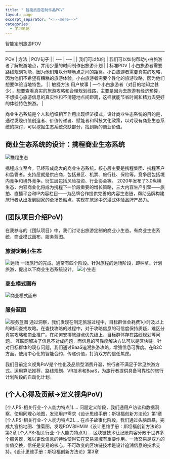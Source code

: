 ```yaml
---
title: " 智能旅游定制作品POV"
layout: page
excerpt_separator: "<!--more-->"
categories:
  - 学习笔记
---
```

> 
智能定制旅游POV

<!--more-->


---
POV
| 方法 | POV句子 |
| --- | --- |
| 我们可以如何 | 我们可以如何帮助小白旅游者了解旅游地点，并用少量的时间制作出旅游计划 |
| 标准POV |  小白旅游者需要路线规划功能，因为他们难以分辨地点之间的距离。小白旅游者需要真实的攻略，因为他们不希望有糟糕的旅游体验。小白旅游者需要个性化的旅游攻略，因为他们想要体验当地特色。 |
| 敏捷方法 用户故事 | 一个小白旅游者（对目的地知之甚少），想要查看真实的旅游攻略和合理规划线路，主要是因为去旅游有经济预算，不想操心旅游信息的真实性和不清楚地点间距离，这样就能节省时间和精力去更好的体验特色旅游。 |

商业生态系统是个人和组织相互作用出现经济模式。设计商业生态系统的目的是，通过发现价值创造者、价值传递者、赋能者和科技文化政策，以对现有商业生态系统的探讨，可以挖掘生态系统欠缺部分，找到新的商业价值。
## 商业生态系统的设计：携程商业生态系统  
![携程生态](https://gitee.com/kg2000/kg2000/raw/gh-pages/assets/images/%E6%90%BA%E7%A8%8B%E5%95%86%E4%B8%9A%E7%94%9F%E6%80%81.png)

携程成立至今，已经形成庞大的商业生态系统。核心层主要是携程集团、携程客户和监管者。支持层就是供应商，包括景区、机票、旅行社、保险等。竞争层包括境内竞争和境外竞争。衍生层包括风险投资、行业协会等。
2020年发布了3.0纵横生态，内容商业化将成为携程下一阶段重要的增长策略，三大内容生产引擎——旅拍、直播平台和IP内容栏目——为品牌合作提供完善的内容生态链，帮助品牌构建旅行者从出发到回家的全场景触点，实现在旅途中沉浸式体验品牌产品力。

## (团队项目介绍PoV) ##
在我参与的《团队项目》中，我们讨论出旅游定制的商业小生态。有商业生态系统、商业模式画布、服务蓝图。
### 旅游定制小生态 ###
![远场](https://gitee.com/kg2000/kg2000/raw/gh-pages/assets/images/%E8%BF%9C%E7%A8%8B%E8%BF%9C%E5%9C%BA.png)
一场旅行的完成，通常有四个阶段。针对旅程的远场阶段，即种草、计划旅游，提出以下商业生态系统设计。
![小生态](https://gitee.com/kg2000/kg2000/raw/gh-pages/assets/images/%E6%97%85%E6%B8%B8%E5%AE%9A%E5%88%B6%E5%B0%8F%E7%94%9F%E6%80%81.png)

### 商业模式画布 ###
![商业模式画布](https://gitee.com/kg2000/kg2000/raw/gh-pages/assets/images/%E5%95%86%E4%B8%9A%E6%A8%A1%E5%BC%8F%E7%94%BB%E5%B8%83.jpg)

### 服务蓝图 ###
![服务蓝图](https://gitee.com/kg2000/kg2000/raw/gh-pages/assets/images/%E6%9C%8D%E5%8A%A1%E8%93%9D%E5%9B%BE.png)
通过洞察，我们发现在制定旅游过程中，目标群体会耗费1小时及以上的时间查找攻略。在查找攻略的过程中，对于攻略信息的可信度保持质疑，难区分真实攻略和商业推广。在如何安排旅游点优先级上，目标群体存在路线规划等问题。
互联网解决了信息不对成问题，而信息的可靠度解决方法可以是区块链。针对目标群体的现存问题，我们通过BaaS追溯旅游攻略，增强信息可靠度。在B2C方面，使用中心化的智能合约，传递价值，打消双方的信任焦虑。

我们目前定义视角PoV是个性化及品质型消费升温，旅行者不满足于常见旅游方式。运用算法推荐、路线规划、VR技术和BaaS，为旅行者提供具备可靠性的旅行计划阶段的自动化计划。




## (个人心得及贡献→定义视角PoV) 
[个人PS-相关行业-个人能力特点1]....  问题定义阶段，我们通用户访谈和数据洞察，使用同理心地图，发现用户需求《设计思维手册：斯坦福创新方法论》第1章  
[个人PS-相关行业-个人能力特点2]....  在点子故事化阶段，我们通过头脑风暴，完成九宫格地图、雏菊图，发现POV和HMW《设计思维手册：斯坦福创新方法论》第2章 
 [个人PS-相关行业-个人能力特点3].... 区块链技术让记账内容分散于世界多个服务器，难以更改信息的特性使得它在交易领域有重要作用。一场交易是双方的价值交换，信任是交易的核心，不可改变的区块链技术是设计追溯信息的技术支持。《设计思维手册：斯坦福创新方法论》第3章 

